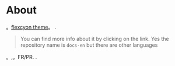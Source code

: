 # About

。[flexcyon theme](https://github.com/bladeacer/flexcyon)。
.
> You can find more info about it by clicking on the link.
> Yes the repository name is `docs-en` but there are other languages

。,。FR/PR.
.
